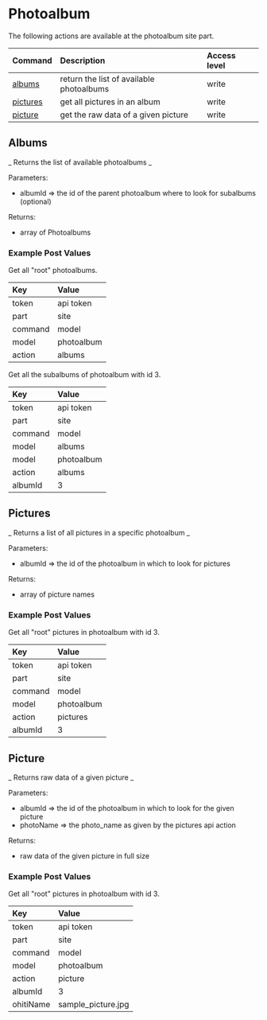 Photoalbum
=====================
The following actions are available at the photoalbum site part.

| Command                            | Description                                    | Access level |
| :--------------------------------- |:---------------------------------------------- |:-------------|
| [albums](#albums)                  | return the list of available photoalbums       | write        |
| [pictures](pictures)               | get all pictures in an album                   | write        |
| [picture](#picture)               | get the raw data of a given picture            | write        |

## Albums ##
_  Returns the list of available photoalbums  _

Parameters:

- albumId => the id of the parent photoalbum where to look for subalbums (optional)

Returns:

- array of Photoalbums

### Example Post Values ###

Get all "root" photoalbums.

| Key                                | Value                                          |
| :--------------------------------- |:---------------------------------------------- |
| token                              | api token                                      |
| part                               | site                                           |
| command                            | model                                          |
| model                              | photoalbum                                     |
| action                             | albums                                         |

Get all the subalbums of photoalbum with id 3.

| Key                                | Value                                          |
| :--------------------------------- |:---------------------------------------------- |
| token                              | api token                                      |
| part                               | site                                           |
| command                            | model                                          |
| model                              | albums                                         |
| model                              | photoalbum                                     |
| action                             | albums                                         |
| albumId                            | 3                                              |

## Pictures ##
_  Returns a list of all pictures in a specific photoalbum  _

Parameters:

- albumId => the id of the photoalbum in which to look for pictures

Returns:

- array of picture names

### Example Post Values ###

Get all "root" pictures in photoalbum with id 3.

| Key                                | Value                                          |
| :--------------------------------- |:---------------------------------------------- |
| token                              | api token                                      |
| part                               | site                                           |
| command                            | model                                          |
| model                              | photoalbum                                     |
| action                             | pictures                                       |
| albumId                            | 3                                              |

## Picture ##
_  Returns raw data of a given picture  _

Parameters:

- albumId => the id of the photoalbum in which to look for the given picture
- photoName => the photo_name as given by the pictures api action

Returns:

- raw data of the given picture in full size

### Example Post Values ###

Get all "root" pictures in photoalbum with id 3.

| Key                                | Value                                          |
| :--------------------------------- |:---------------------------------------------- |
| token                              | api token                                      |
| part                               | site                                           |
| command                            | model                                          |
| model                              | photoalbum                                     |
| action                             | picture                                        |
| albumId                            | 3                                              |
| ohitiName                          | sample_picture.jpg                            |
